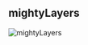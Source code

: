 ## mightyLayers

![mightyLayers](https://thumbs.gfycat.com/VerifiableConstantDwarfmongoose-size_restricted.gif)
